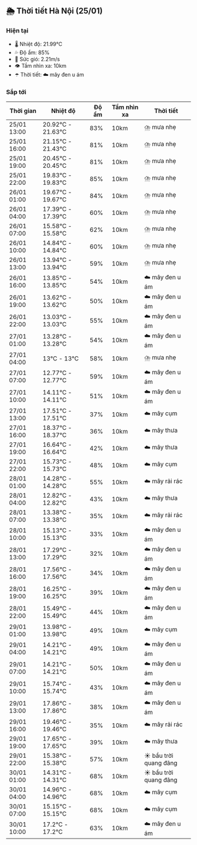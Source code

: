## 🌦️ Thời tiết Hà Nội (25/01)

### Hiện tại

- 🌡️ Nhiệt độ: 21.99℃
- 💦 Độ ẩm: 85%
- 💨 Sức gió: 2.21m/s
- 👁️ Tầm nhìn xa: 10km
- ☂️ Thời tiết: ☁️ mây đen u ám

### Sắp tới

| Thời gian | Nhiệt độ | Độ ẩm | Tầm nhìn xa | Thời tiết |
| --- | --- | --- | --- | --- |
| 25/01 13:00 | 20.92℃ - 21.63℃ | 83% | 10km | ⛈️ mưa nhẹ |
| 25/01 16:00 | 21.15℃ - 21.43℃ | 81% | 10km | ⛈️ mưa nhẹ |
| 25/01 19:00 | 20.45℃ - 20.45℃ | 81% | 10km | ⛈️ mưa nhẹ |
| 25/01 22:00 | 19.83℃ - 19.83℃ | 85% | 10km | ⛈️ mưa nhẹ |
| 26/01 01:00 | 19.67℃ - 19.67℃ | 84% | 10km | ⛈️ mưa nhẹ |
| 26/01 04:00 | 17.39℃ - 17.39℃ | 60% | 10km | ⛈️ mưa nhẹ |
| 26/01 07:00 | 15.58℃ - 15.58℃ | 62% | 10km | ⛈️ mưa nhẹ |
| 26/01 10:00 | 14.84℃ - 14.84℃ | 60% | 10km | ⛈️ mưa nhẹ |
| 26/01 13:00 | 13.94℃ - 13.94℃ | 59% | 10km | ⛈️ mưa nhẹ |
| 26/01 16:00 | 13.85℃ - 13.85℃ | 54% | 10km | ☁️ mây đen u ám |
| 26/01 19:00 | 13.62℃ - 13.62℃ | 50% | 10km | ☁️ mây đen u ám |
| 26/01 22:00 | 13.03℃ - 13.03℃ | 55% | 10km | ☁️ mây đen u ám |
| 27/01 01:00 | 13.28℃ - 13.28℃ | 54% | 10km | ☁️ mây đen u ám |
| 27/01 04:00 | 13℃ - 13℃ | 58% | 10km | ⛈️ mưa nhẹ |
| 27/01 07:00 | 12.77℃ - 12.77℃ | 59% | 10km | ☁️ mây đen u ám |
| 27/01 10:00 | 14.11℃ - 14.11℃ | 51% | 10km | ☁️ mây đen u ám |
| 27/01 13:00 | 17.51℃ - 17.51℃ | 37% | 10km | ☁️ mây cụm |
| 27/01 16:00 | 18.37℃ - 18.37℃ | 36% | 10km | ☁️ mây thưa |
| 27/01 19:00 | 16.64℃ - 16.64℃ | 42% | 10km | ☁️ mây thưa |
| 27/01 22:00 | 15.73℃ - 15.73℃ | 48% | 10km | ☁️ mây cụm |
| 28/01 01:00 | 14.28℃ - 14.28℃ | 55% | 10km | ☁️ mây rải rác |
| 28/01 04:00 | 12.82℃ - 12.82℃ | 43% | 10km | ☁️ mây thưa |
| 28/01 07:00 | 13.38℃ - 13.38℃ | 35% | 10km | ☁️ mây rải rác |
| 28/01 10:00 | 15.13℃ - 15.13℃ | 33% | 10km | ☁️ mây đen u ám |
| 28/01 13:00 | 17.29℃ - 17.29℃ | 32% | 10km | ☁️ mây đen u ám |
| 28/01 16:00 | 17.56℃ - 17.56℃ | 34% | 10km | ☁️ mây đen u ám |
| 28/01 19:00 | 16.25℃ - 16.25℃ | 39% | 10km | ☁️ mây đen u ám |
| 28/01 22:00 | 15.49℃ - 15.49℃ | 44% | 10km | ☁️ mây đen u ám |
| 29/01 01:00 | 13.98℃ - 13.98℃ | 49% | 10km | ☁️ mây cụm |
| 29/01 04:00 | 14.21℃ - 14.21℃ | 49% | 10km | ☁️ mây đen u ám |
| 29/01 07:00 | 14.21℃ - 14.21℃ | 50% | 10km | ☁️ mây đen u ám |
| 29/01 10:00 | 15.74℃ - 15.74℃ | 43% | 10km | ☁️ mây đen u ám |
| 29/01 13:00 | 17.86℃ - 17.86℃ | 38% | 10km | ☁️ mây đen u ám |
| 29/01 16:00 | 19.46℃ - 19.46℃ | 35% | 10km | ☁️ mây rải rác |
| 29/01 19:00 | 17.65℃ - 17.65℃ | 39% | 10km | ☁️ mây thưa |
| 29/01 22:00 | 15.38℃ - 15.38℃ | 57% | 10km | ☀️ bầu trời quang đãng |
| 30/01 01:00 | 14.31℃ - 14.31℃ | 68% | 10km | ☀️ bầu trời quang đãng |
| 30/01 04:00 | 14.96℃ - 14.96℃ | 68% | 10km | ☁️ mây cụm |
| 30/01 07:00 | 15.15℃ - 15.15℃ | 68% | 10km | ☁️ mây cụm |
| 30/01 10:00 | 17.2℃ - 17.2℃ | 63% | 10km | ☁️ mây đen u ám |
